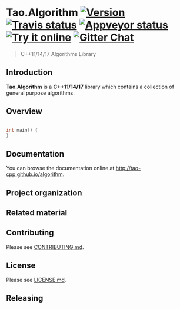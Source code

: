 # Tao.Algorithm <a target="_blank" href="http://semver.org">![Version][badge.version]</a> <a target="_blank" href="https://travis-ci.org/tao-cpp/algorithm">![Travis status][badge.Travis]</a> <a target="_blank" href="https://ci.appveyor.com/project/fpelliccioni/algorithm">![Appveyor status][badge.Appveyor]</a> <a target="_blank" href="http://melpon.org/wandbox/permlink/MZqKhMF7tiaNZdJg">![Try it online][badge.wandbox]</a> <a target="_blank" href="https://gitter.im/tao-cpp/algorithms">![Gitter Chat][badge.Gitter]</a>

> C++11/14/17 Algorithms Library


## Introduction ##

**Tao.Algorithm** is a **C++11/14/17** library which contains a collection of general purpose algorithms.

## Overview
<!--  -->
```cpp

int main() {
}
```

## Documentation
You can browse the documentation online at http://tao-cpp.github.io/algorithm.

## Project organization


## Related material


## Contributing
Please see [CONTRIBUTING.md](CONTRIBUTING.md).


## License
Please see [LICENSE.md](LICENSE.md).


## Releasing



<!-- Links -->
[badge.Appveyor]: https://ci.appveyor.com/api/projects/status/github/tao-cpp/algorithm?svg=true&branch=master
[badge.Gitter]: https://img.shields.io/badge/gitter-join%20chat-blue.svg
[badge.Travis]: https://travis-ci.org/tao-cpp/algorithm.svg?branch=master
[badge.version]: https://badge.fury.io/gh/tao-cpp%2Falgorithm.svg
[badge.Wandbox]: https://img.shields.io/badge/try%20it-online-blue.svg
[C++Now]: http://cppnow.org
[CMake]: http://www.cmake.org
[CppCon]: http://cppcon.org
[Doxygen]: http://www.doxygen.org
[eRuby]: http://en.wikipedia.org/wiki/ERuby
[algorithm.docs]: http://tao-cpp.github.io/algorithm
[algorithm.wiki]: https://github.com/tao-cpp/algorithm/wiki


